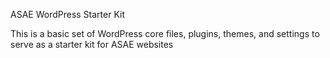 ASAE WordPress Starter Kit

This is a basic set of WordPress core files, plugins, themes, and settings to serve as a starter kit for ASAE websites
